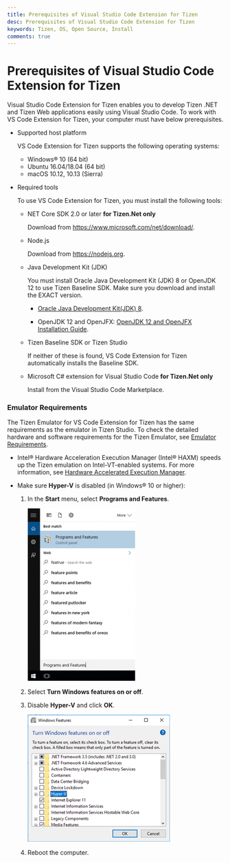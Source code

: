 ```yaml
---
title: Prerequisites of Visual Studio Code Extension for Tizen
desc: Prerequisites of Visual Studio Code Extension for Tizen
keywords: Tizen, OS, Open Source, Install 
comments: true
---
```

# Prerequisites of Visual Studio Code Extension for Tizen

Visual Studio Code Extension for Tizen enables you to develop Tizen .NET and Tizen Web applications easily using Visual Studio Code. To work with VS Code Extension for Tizen, your computer must have below prerequisites.

- Supported host platform

  VS Code Extension for Tizen supports the following operating systems:

  - Windows&reg; 10 (64 bit)
  - Ubuntu 16.04/18.04 (64 bit)
  - macOS 10.12, 10.13 (Sierra)

- Required tools

  To use VS Code Extension for Tizen, you must install the following tools:

  - NET Core SDK 2.0 or later **for Tizen.Net only**

    Download from <https://www.microsoft.com/net/download/>.

  - Node.js

    Download from <https://nodejs.org>.

  - Java Development Kit (JDK)

    You must install Oracle Java Development Kit (JDK) 8 or OpenJDK 12 to use Tizen Baseline SDK. Make sure you download and install the EXACT version.

    - [Oracle Java Development Kit(JDK) 8](https://www.oracle.com/technetwork/java/javase/downloads/jdk8-downloads-2133151.html).
 
    - OpenJDK 12 and OpenJFX: [OpenJDK 12 and OpenJFX Installation Guide](../tizen-studio/setup/openjdk.md).

  - Tizen Baseline SDK or Tizen Studio

    If neither of these is found, VS Code Extension for Tizen automatically installs the Baseline SDK.

  - Microsoft C\# extension for Visual Studio Code **for Tizen.Net only**

    Install from the Visual Studio Code Marketplace.

### Emulator Requirements

The Tizen Emulator for VS Code Extension for Tizen has the same requirements as the emulator in Tizen Studio. To check the detailed hardware and software requirements for the Tizen Emulator, see [Emulator Requirements](../tizen-studio/setup/prerequisites.md#emulator).

- Intel&reg; Hardware Acceleration Execution Manager (Intel&reg; HAXM) speeds up the Tizen emulation on Intel-VT-enabled systems. For more information, see [Hardware Accelerated Execution Manager](../tizen-studio/setup/hardware-accelerated-execution-manager.md).

- Make sure **Hyper-V** is disabled (in Windows&reg; 10 or higher):
  1. In the **Start** menu, select **Programs and Features**.

     ![Programs and Features](media/cs_prerequisite01-250x401.png)

  2. Select **Turn Windows features on or off**.
  3. Disable **Hyper-V** and click **OK**.

     ![Disable Hyper-V](media/cs_prerequisite-disable-hiperv.png)

  4. Reboot the computer.


